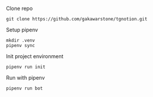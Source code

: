 Clone repo

    git clone https://github.com/gakawarstone/tgnotion.git

Setup pipenv

    mkdir .venv
    pipenv sync

Init project environment

    pipenv run init

Run with pipenv

    pipenv run bot
